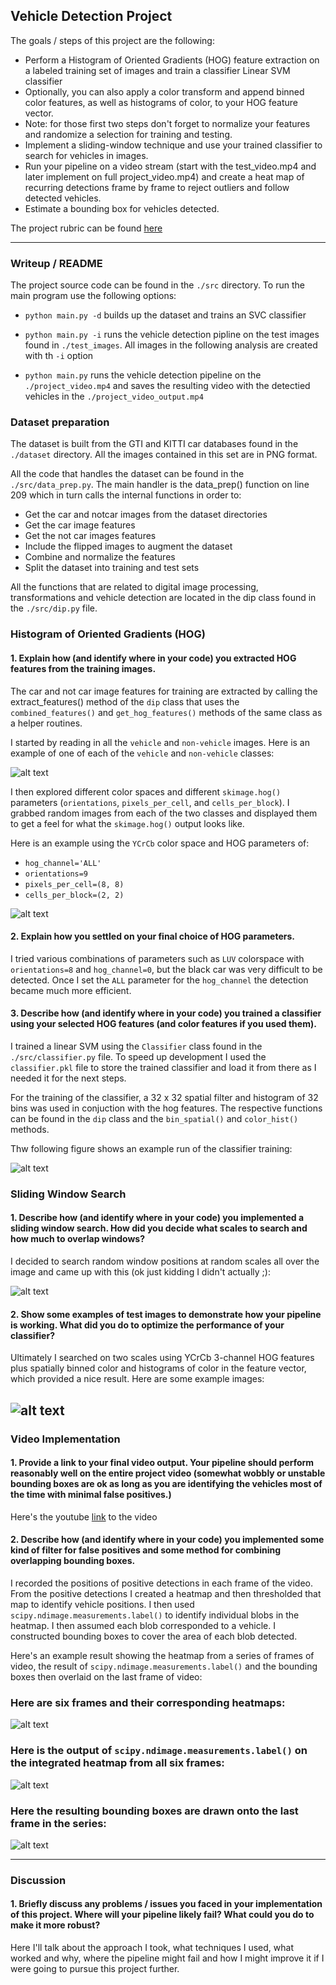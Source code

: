## Vehicle Detection Project

The goals / steps of this project are the following:

* Perform a Histogram of Oriented Gradients (HOG) feature extraction on a labeled training set of images and train a classifier Linear SVM classifier
* Optionally, you can also apply a color transform and append binned color features, as well as histograms of color, to your HOG feature vector. 
* Note: for those first two steps don't forget to normalize your features and randomize a selection for training and testing.
* Implement a sliding-window technique and use your trained classifier to search for vehicles in images.
* Run your pipeline on a video stream (start with the test_video.mp4 and later implement on full project_video.mp4) and create a heat map of recurring detections frame by frame to reject outliers and follow detected vehicles.
* Estimate a bounding box for vehicles detected.

The project rubric can be found [here](https://review.udacity.com/#!/rubrics/513/view)

[//]: # (Image References)
[image1]: ./output_images/car_notcar.png
[image2]: ./output_images/car_hog.png
[image3]: ./output_images/terminal_training.png
[image4]: ./examples/sliding_window.jpg
[image5]: ./examples/bboxes_and_heat.png
[image6]: ./examples/labels_map.png
[image7]: ./examples/output_bboxes.png

---
### Writeup / README

The project source code can be found in the `./src` directory. To run the main program use the following options: 

* `python main.py -d` builds up the dataset and trains an SVC classifier

* `python main.py -i` runs the vehicle detection pipline on the test images found in `./test_images`. All images in the following analysis are created with th `-i` option

* `python main.py` runs the vehicle detection pipeline on the `./project_video.mp4` and saves the resulting video with the detectied vehicles in the `./project_video_output.mp4`

### Dataset preparation

The dataset is built from the GTI and KITTI car databases found in the `./dataset` directory. All the images contained in this set are in PNG format.

All the code that handles the dataset can be found in the `./src/data_prep.py`. The main handler is the data_prep() function on line 209 which in turn calls the internal functions in order to:

* Get the car and notcar images from the dataset directories
* Get the car image features
* Get the not car images features
* Include the flipped images to augment the dataset
* Combine and normalize the features
* Split the dataset into training and test sets

All the functions that are related to digital image processing, transformations and vehicle detection are located in the dip class found in the `./src/dip.py` file.

### Histogram of Oriented Gradients (HOG)

#### 1. Explain how (and identify where in your code) you extracted HOG features from the training images.

The car and not car image features for training are extracted by calling the extract_features() method of the `dip` class that uses the `combined_features()` and `get_hog_features()` methods of the same class as a helper routines.  

I started by reading in all the `vehicle` and `non-vehicle` images.  Here is an example of one of each of the `vehicle` and `non-vehicle` classes:

![alt text][image1]

I then explored different color spaces and different `skimage.hog()` parameters (`orientations`, `pixels_per_cell`, and `cells_per_block`).  I grabbed random images from each of the two classes and displayed them to get a feel for what the `skimage.hog()` output looks like.

Here is an example using the `YCrCb` color space and HOG parameters of: 
* `hog_channel='ALL'`
* `orientations=9` 
* `pixels_per_cell=(8, 8)`
* `cells_per_block=(2, 2)`

![alt text][image2]

#### 2. Explain how you settled on your final choice of HOG parameters.

I tried various combinations of parameters such as `LUV` colorspace with `orientations=8` and `hog_channel=0`, but the black car was very difficult to be detected. Once I set the `ALL` parameter for the `hog_channel` the detection became much more efficient.

#### 3. Describe how (and identify where in your code) you trained a classifier using your selected HOG features (and color features if you used them).

I trained a linear SVM using the `Classifier` class found in the `./src/classifier.py` file. To speed up development I used the `classifier.pkl` file to store the trained classifier and load it from there as I needed it for the next steps.

For the training of the classifier, a 32 x 32 spatial filter and histogram of 32 bins was used in conjuction with the hog features. The respective functions can be found in the `dip` class and the `bin_spatial()` and `color_hist()` methods.

Thw following figure shows an example run of the classifier training:

![alt text][image3]

### Sliding Window Search

#### 1. Describe how (and identify where in your code) you implemented a sliding window search.  How did you decide what scales to search and how much to overlap windows?

I decided to search random window positions at random scales all over the image and came up with this (ok just kidding I didn't actually ;):

![alt text][image3]

#### 2. Show some examples of test images to demonstrate how your pipeline is working.  What did you do to optimize the performance of your classifier?

Ultimately I searched on two scales using YCrCb 3-channel HOG features plus spatially binned color and histograms of color in the feature vector, which provided a nice result.  Here are some example images:

![alt text][image4]
---

### Video Implementation

#### 1. Provide a link to your final video output.  Your pipeline should perform reasonably well on the entire project video (somewhat wobbly or unstable bounding boxes are ok as long as you are identifying the vehicles most of the time with minimal false positives.)
Here's the youtube [link](https://youtu.be/XEPEyQidjjw) to the video


#### 2. Describe how (and identify where in your code) you implemented some kind of filter for false positives and some method for combining overlapping bounding boxes.

I recorded the positions of positive detections in each frame of the video.  From the positive detections I created a heatmap and then thresholded that map to identify vehicle positions.  I then used `scipy.ndimage.measurements.label()` to identify individual blobs in the heatmap.  I then assumed each blob corresponded to a vehicle.  I constructed bounding boxes to cover the area of each blob detected.  

Here's an example result showing the heatmap from a series of frames of video, the result of `scipy.ndimage.measurements.label()` and the bounding boxes then overlaid on the last frame of video:

### Here are six frames and their corresponding heatmaps:

![alt text][image5]

### Here is the output of `scipy.ndimage.measurements.label()` on the integrated heatmap from all six frames:
![alt text][image6]

### Here the resulting bounding boxes are drawn onto the last frame in the series:
![alt text][image7]



---

### Discussion

#### 1. Briefly discuss any problems / issues you faced in your implementation of this project.  Where will your pipeline likely fail?  What could you do to make it more robust?

Here I'll talk about the approach I took, what techniques I used, what worked and why, where the pipeline might fail and how I might improve it if I were going to pursue this project further.  

